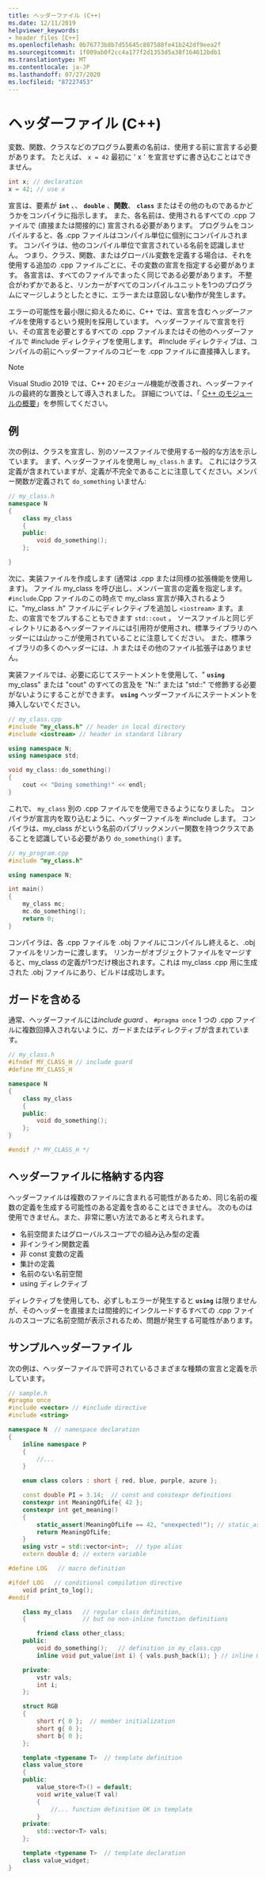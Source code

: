 ```yaml
---
title: ヘッダーファイル (C++)
ms.date: 12/11/2019
helpviewer_keywords:
- header files [C++]
ms.openlocfilehash: 0b76773b8b7d55645c807588fe41b242df9eea2f
ms.sourcegitcommit: 1f009ab0f2cc4a177f2d1353d5a38f164612bdb1
ms.translationtype: MT
ms.contentlocale: ja-JP
ms.lasthandoff: 07/27/2020
ms.locfileid: "87227453"
---
```

# <a name="header-files-c"></a>ヘッダーファイル (C++)

変数、関数、クラスなどのプログラム要素の名前は、使用する前に宣言する必要があります。 たとえば、 `x = 42` 最初に ' x ' を宣言せずに書き込むことはできません。

```cpp
int x; // declaration
x = 42; // use x
```

宣言は、要素が **`int`** 、、 **`double`** 、**関数**、 **`class`** またはその他のものであるかどうかをコンパイラに指示します。  また、各名前は、使用されるすべての .cpp ファイルで (直接または間接的に) 宣言される必要があります。 プログラムをコンパイルすると、各 .cpp ファイルはコンパイル単位に個別にコンパイルされます。 コンパイラは、他のコンパイル単位で宣言されている名前を認識しません。 つまり、クラス、関数、またはグローバル変数を定義する場合は、それを使用する追加の .cpp ファイルごとに、その変数の宣言を指定する必要があります。 各宣言は、すべてのファイルでまったく同じである必要があります。 不整合がわずかであると、リンカーがすべてのコンパイルユニットを1つのプログラムにマージしようとしたときに、エラーまたは意図しない動作が発生します。

エラーの可能性を最小限に抑えるために、C++ では、宣言を含む*ヘッダーファイル*を使用するという規則を採用しています。 ヘッダーファイルで宣言を行い、その宣言を必要とするすべての .cpp ファイルまたはその他のヘッダーファイルで #include ディレクティブを使用します。 #Include ディレクティブは、コンパイルの前にヘッダーファイルのコピーを .cpp ファイルに直接挿入します。

> [!NOTE]
> Visual Studio 2019 では、C++ 20*モジュール*機能が改善され、ヘッダーファイルの最終的な置換として導入されました。 詳細については、「 [C++ のモジュールの概要](modules-cpp.md)」を参照してください。

## <a name="example"></a>例

次の例は、クラスを宣言し、別のソースファイルで使用する一般的な方法を示しています。 まず、ヘッダーファイルを使用し `my_class.h` ます。 これにはクラス定義が含まれていますが、定義が不完全であることに注意してください。メンバー関数が定義されて `do_something` いません:

```cpp
// my_class.h
namespace N
{
    class my_class
    {
    public:
        void do_something();
    };

}
```

次に、実装ファイルを作成します (通常は .cpp または同様の拡張機能を使用します)。 ファイル my_class を呼び出し、メンバー宣言の定義を指定します。 `#include`.Cpp ファイルのこの時点で my_class 宣言が挿入されるように、"my_class .h" ファイルにディレクティブを追加し `<iostream>` ます。また、の宣言でをプルすることもできます `std::cout` 。 ソースファイルと同じディレクトリにあるヘッダーファイルには引用符が使用され、標準ライブラリのヘッダーには山かっこが使用されていることに注意してください。 また、標準ライブラリの多くのヘッダーには、.h またはその他のファイル拡張子はありません。

実装ファイルでは、必要に応じてステートメントを使用して、" **`using`** my_class" または "cout" のすべての言及を "N::" または "std::" で修飾する必要がないようにすることができます。  **`using`** ヘッダーファイルにステートメントを挿入しないでください。

```cpp
// my_class.cpp
#include "my_class.h" // header in local directory
#include <iostream> // header in standard library

using namespace N;
using namespace std;

void my_class::do_something()
{
    cout << "Doing something!" << endl;
}
```

これで、 `my_class` 別の .cpp ファイルでを使用できるようになりました。 コンパイラが宣言内を取り込むように、ヘッダーファイルを #include します。 コンパイラは、my_class がという名前のパブリックメンバー関数を持つクラスであることを認識している必要があり `do_something()` ます。

```cpp
// my_program.cpp
#include "my_class.h"

using namespace N;

int main()
{
    my_class mc;
    mc.do_something();
    return 0;
}
```

コンパイラは、各 .cpp ファイルを .obj ファイルにコンパイルし終えると、.obj ファイルをリンカーに渡します。 リンカーがオブジェクトファイルをマージすると、my_class の定義が1つだけ検出されます。これは my_class .cpp 用に生成された .obj ファイルにあり、ビルドは成功します。

## <a name="include-guards"></a>ガードを含める

通常、ヘッダーファイルには*include guard* 、 `#pragma once` 1 つの .cpp ファイルに複数回挿入されないように、ガードまたはディレクティブが含まれています。

```cpp
// my_class.h
#ifndef MY_CLASS_H // include guard
#define MY_CLASS_H

namespace N
{
    class my_class
    {
    public:
        void do_something();
    };
}

#endif /* MY_CLASS_H */
```

## <a name="what-to-put-in-a-header-file"></a>ヘッダーファイルに格納する内容

ヘッダーファイルは複数のファイルに含まれる可能性があるため、同じ名前の複数の定義を生成する可能性のある定義を含めることはできません。 次のものは使用できません。また、非常に悪い方法であると考えられます。

- 名前空間またはグローバルスコープでの組み込み型の定義
- 非インライン関数定義
- 非 const 変数の定義
- 集計の定義
- 名前のない名前空間
- using ディレクティブ

ディレクティブを使用しても、必ずしもエラーが発生すると **`using`** は限りませんが、そのヘッダーを直接または間接的にインクルードするすべての .cpp ファイルのスコープに名前空間が表示されるため、問題が発生する可能性があります。

## <a name="sample-header-file"></a>サンプルヘッダーファイル

次の例は、ヘッダーファイルで許可されているさまざまな種類の宣言と定義を示しています。

```cpp
// sample.h
#pragma once
#include <vector> // #include directive
#include <string>

namespace N  // namespace declaration
{
    inline namespace P
    {
        //...
    }

    enum class colors : short { red, blue, purple, azure };

    const double PI = 3.14;  // const and constexpr definitions
    constexpr int MeaningOfLife{ 42 };
    constexpr int get_meaning()
    {
        static_assert(MeaningOfLife == 42, "unexpected!"); // static_assert
        return MeaningOfLife;
    }
    using vstr = std::vector<int>;  // type alias
    extern double d; // extern variable

#define LOG   // macro definition

#ifdef LOG   // conditional compilation directive
    void print_to_log();
#endif

    class my_class   // regular class definition,
    {                // but no non-inline function definitions

        friend class other_class;
    public:
        void do_something();   // definition in my_class.cpp
        inline void put_value(int i) { vals.push_back(i); } // inline OK

    private:
        vstr vals;
        int i;
    };

    struct RGB
    {
        short r{ 0 };  // member initialization
        short g{ 0 };
        short b{ 0 };
    };

    template <typename T>  // template definition
    class value_store
    {
    public:
        value_store<T>() = default;
        void write_value(T val)
        {
            //... function definition OK in template
        }
    private:
        std::vector<T> vals;
    };

    template <typename T>  // template declaration
    class value_widget;
}
```
